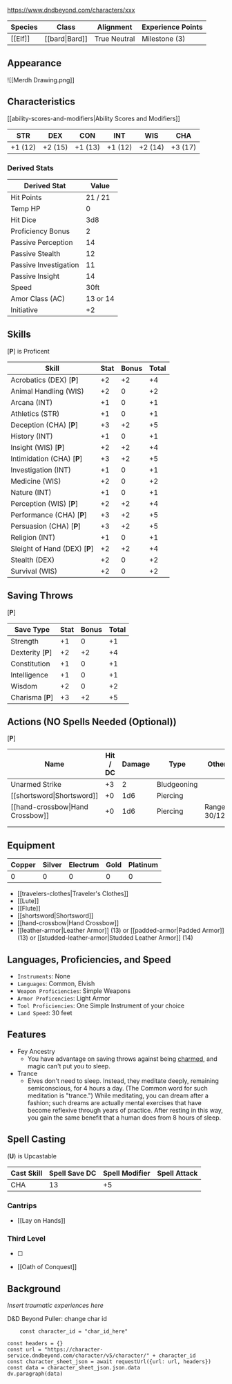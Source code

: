 https://www.dndbeyond.com/characters/xxx

| Species | Class          | Alignment    | Experience Points |
| ------- | -------------- | ------------ | ----------------- |
| [[Elf]] | [[bard\|Bard]] | True Neutral | Milestone (3)     |
## Appearance

![[Merdh Drawing.png]]

## Characteristics
[[ability-scores-and-modifiers|Ability Scores and Modifiers]]

| STR     | DEX     | CON     | INT     | WIS     | CHA     |
| ------- | ------- | ------- | ------- | ------- | ------- |
| +1 (12) | +2 (15) | +1 (13) | +1 (12) | +2 (14) | +3 (17) |

### Derived Stats

| Derived Stat          | Value    |
| --------------------- | -------- |
| Hit Points            | 21 / 21  |
| Temp HP               | 0        |
| Hit Dice              | 3d8      |
| Proficiency Bonus     | 2        |
| Passive Perception    | 14       |
| Passive Stealth       | 12       |
| Passive Investigation | 11       |
| Passive Insight       | 14       |
| Speed                 | 30ft     |
| Amor Class (AC)       | 13 or 14 |
| Initiative            | +2       |

## Skills
[**P**] is Proficent

| Skill                         | Stat | Bonus | Total |
| ----------------------------- | ---- | ----- | ----- |
| Acrobatics (DEX) [**P**]      | +2   | +2    | +4    |
| Animal Handling (WIS)         | +2   | 0     | +2    |
| Arcana (INT)                  | +1   | 0     | +1    |
| Athletics (STR)               | +1   | 0     | +1    |
| Deception (CHA) [**P**]       | +3   | +2    | +5    |
| History (INT)                 | +1   | 0     | +1    |
| Insight (WIS) [**P**]         | +2   | +2    | +4    |
| Intimidation (CHA) [**P**]    | +3   | +2    | +5    |
| Investigation (INT)           | +1   | 0     | +1    |
| Medicine (WIS)                | +2   | 0     | +2    |
| Nature (INT)                  | +1   | 0     | +1    |
| Perception (WIS) [**P**]      | +2   | +2    | +4    |
| Performance (CHA) [**P**]     | +3   | +2    | +5    |
| Persuasion (CHA) [**P**]      | +3   | +2    | +5    |
| Religion (INT)                | +1   | 0     | +1    |
| Sleight of Hand (DEX) [**P**] | +2   | +2    | +4    |
| Stealth (DEX)                 | +2   | 0     | +2    |
| Survival (WIS)                | +2   | 0     | +2    |

## Saving Throws
[**P**]

| Save Type         | Stat | Bonus | Total |
| ----------------- | ---- | ----- | ----- |
| Strength          | +1   | 0     | +1    |
| Dexterity [**P**] | +2   | +2    | +4    |
| Constitution      | +1   | 0     | +1    |
| Intelligence      | +1   | 0     | +1    |
| Wisdom            | +2   | 0     | +2    |
| Charisma [**P**]  | +3   | +2    | +5    |

## Actions (NO Spells Needed (Optional))
[**P**]

| Name                             | Hit / DC | Damage | Type        | Other        |
| -------------------------------- | -------- | ------ | ----------- | ------------ |
| Unarmed Strike                   | +3       | 2      | Bludgeoning |              |
| [[shortsword\|Shortsword]]       | +0       | 1d6    | Piercing    |              |
| [[hand-crossbow\|Hand Crossbow]] | +0       | 1d6    | Piercing    | Range 30/120 |
|                                  |          |        |             |              |
|                                  |          |        |             |              |

## Equipment

| Copper | Silver | Electrum | Gold | Platinum |
| ------ | ------ | -------- | ---- | -------- |
| 0      | 0      | 0        | 0    | 0        |

* [[travelers-clothes|Traveler's Clothes]]
* [[Lute]]
* [[Flute]]
* [[shortsword|Shortsword]]
* [[hand-crossbow|Hand Crossbow]]
* [[leather-armor|Leather Armor]] (13) or [[padded-armor|Padded Armor]] (13) or [[studded-leather-armor|Studded Leather Armor]] (14)

## Languages, Proficiencies, and Speed

* `Instruments`: None
* `Languages`: Common, Elvish
* `Weapon Proficiencies`: Simple Weapons
* `Armor Proficencies`: Light Armor
* `Tool Proficiencies`: One Simple Instrument of your choice
* `Land Speed`: 30 feet

## Features

* Fey Ancestry
	* You have advantage on saving throws against being [charmed](rules/conditions.md#charmed), and magic can't put you to sleep.
* Trance
	* Elves don't need to sleep. Instead, they meditate deeply, remaining semiconscious, for 4 hours a day. (The Common word for such meditation is "trance.") While meditating, you can dream after a fashion; such dreams are actually mental exercises that have become reflexive through years of practice. After resting in this way, you gain the same benefit that a human does from 8 hours of sleep.


## Spell Casting
(**U**) is Upcastable

| Cast Skill | Spell Save DC | Spell Modifier | Spell Attack |
| ---------- | ------------- | -------------- | ------------ |
| CHA        | 13            | +5             |              |

### Cantrips

* [[Lay on Hands]]

### Third Level

* [ ] 
* [[Oath of Conquest]]

## Background

*Insert traumatic experiences here*


D&D Beyond Puller: change char id
```dataviewjs
	const character_id = "char_id_here"

const headers = {}
const url = "https://character-service.dndbeyond.com/character/v5/character/" + character_id
const character_sheet_json = await requestUrl({url: url, headers})
const data = character_sheet_json.json.data
dv.paragraph(data)
```
